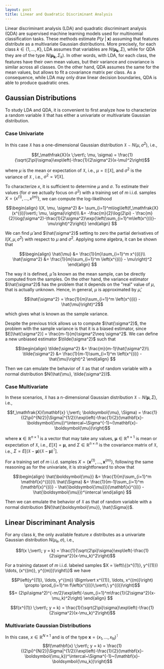 ```yaml
---
layout: post
title: Linear and Quadratic Discriminant Analysis 
---
```


Linear discriminant analysis (LDA) and quadratic discriminant analysis (QDA) are supervised machine learning models used for multinomial classification tasks. These methods estimate $P(y \;\vert\; \mathbf{x})$ assuming that features distribute as a multivariate Gaussian distributions. More precisely, for each class $k \in \{1, \ldots, K\}$, LDA assumes that variables are $N(\boldsymbol{\mu_k}, \Sigma)$, while for QDA they are of the type  $N(\boldsymbol{\mu_k}, \Sigma_k)$. In other words, with LDA, for each class, the features have their own mean values, but their variance and covariance is similar across all classes. On the other hand, QDA  assumes the same for the mean values, but allows to fit a covariance matrix per class. As a consequence, while LDA may only draw linear decision boundaries, QDA is able to produce quadratic ones.

## Gaussian Distributions

To study LDA and QDA, it is convenient to first analyze how to characterize a random variable $\mathfrak{X}$ that has either a univariate or multivariate Gaussian distribution.

###  Case Univariate

In this case $\mathfrak{X}$ has a one-dimensional Gaussian distribution $\mathfrak{X} \sim N(\mu, \sigma^2)$, i.e.,

$$f_\mathfrak{X}(x \;\vert\; \mu, \sigma) = \frac{1}{\sqrt{2\pi}\sigma}\exp\left(-\frac{1}{2\sigma^2}(x-\mu)^2\right)$$

where $\mu$ is the mean or expectation of $\mathfrak{X}$, i.e., $\mu = \mathbb{E}[\mathfrak{X}]$, and $\sigma^2$ is the variance of $\mathfrak{X}$ , i.e., $\sigma^2 =V[\mathfrak{X}]$.

To characterize $x$, it is sufficient to determine $\mu$ and $\sigma$. To estimate their values (for $\sigma$ we actually focus on $\sigma^2$) with a training set of $m$ i.i.d. samples $X = \left\{x^{(1)},  \ldots, x^{(m)} \right\}$,  we can compute the log-likelihood 

$$\begin{align}
l(X, \mu, \sigma^2) &= \sum_{i=1}^m\log\left(f_\mathfrak{X} (x^{(i)}\vert\; \mu, \sigma)\right)\\
&= -\frac{m}{2}\log(2\pi) - \frac{m}{2}\log(\sigma^2)-\frac{1}{2\sigma^2}\exp{\left(\sum_{i=1}^m\left(x^{(i)}-\mu\right)^2\right)}
\end{align}
$$

We can find $\hat{\mu}$ and $\hat{\sigma^2}$ setting to zero the partial derivatives of $l(X, \mu, \sigma^2)$  with respect to $\mu$ and $\sigma^2$. Applying some algebra, it can be shown that

$$\begin{align}
\hat{\mu} &= \frac{1}{m}\sum_{i=1}^m x^{(i)}\\
\hat{\sigma^2} &= \frac{1}{m}\sum_{i=1}^m \left(x^{(i)} - \mu\right)^2
\end{align}
$$

The way it is defined, $\hat{\mu}$ is known as the mean sample, can be directly computed from the samples. On the other hand, the variance estimator $\hat{\sigma^2}$ has the problem that it depends on the "real" value of $\mu$, that is actually unknown. Hence, in general, $\mu$ is approximated by $\hat{\mu}$, 

$$\hat{\sigma^2} = \frac{1}{m}\sum_{i=1}^m \left(x^{(i)} - \hat{\mu}\right)^2$$

which gives what is known as the sample variance.

Despite the previous trick allows us to compute $\hat{\sigma^2}$, the problem with the sample variance is that it is a biased estimator, since $E[\hat{\sigma^2}] = \frac{m-1}{m}\sigma^2\neq \sigma^2$. We can define a new unbiased estimator $\tilde{\sigma^2}$ such that

$$\begin{align}
\tilde{\sigma^2} &= \frac{m}{m-1}\hat{\sigma^2}\\
\tilde{\sigma^2} &= \frac{1}{m-1}\sum_{i=1}^m \left(x^{(i)} - \hat{\mu}\right)^2
\end{align}
$$

Then we can emulate the behavior of $\mathfrak{X}$ as that of random variable with a normal distribution $N(\hat{\mu}, \tilde{\sigma^2})$.

###  Case Multivariate

In these scenarios,  $\mathfrak{X}$ has a n-dimensional Gaussian distribution $\mathfrak{X} \sim N(\boldsymbol{\mu}, \Sigma)$, i.e.,

$$f_\mathfrak{X}(\mathbf{x} \;\vert\; \boldsymbol{\mu}, \Sigma) = \frac{1}{(2\pi)^{N/2}|\Sigma|^{1/2}}\exp\left(-\frac{1}{2}(\mathbf{x}-\boldsymbol{\mu})^\intercal~\Sigma^{-1}~(\mathbf{x}-\boldsymbol{\mu})\right)$$

where $\mathbf{x} \in \mathbb{R}^{n\times1}$ is a vector that may take any values, $\boldsymbol{\mu} \in \mathbb{R}^{n\times1}$ is mean or expectation of $\mathfrak{X}$, i.e., $E[\mathfrak{X}]=\boldsymbol{\mu}$, and $\Sigma \in \mathbb{R}^{n \times n}$ is the covariance matrix of $\mathfrak{X}$, i.e., $\Sigma = E[(\mathfrak{X}-\boldsymbol{\mu})(\mathfrak{X}-\boldsymbol{\mu})^\intercal]$.

For a training set of $m$ i.i.d. samples $X = \left\{\mathbf{x}^{(1)},  \ldots, \mathbf{x}^{(m)} \right\}$,  following the same reasoning as for the univariate, it is straightforward to show that

$$\begin{align}
\hat{\boldsymbol{\mu}} &= \frac{1}{m}\sum_{i=1}^m \mathbf{x}^{(i)}\\
\hat{\Sigma} &= \frac{1}{m-1}\sum_{i=1}^m (\mathbf{x}^{(i)} - \hat{\boldsymbol{\mu}})(\mathbf{x}^{(i)} - \hat{\boldsymbol{\mu}})^\intercal
\end{align}
$$

Then we can emulate the behavior of $\mathfrak{X}$ as that of random variable with a normal distribution $N(\hat{\boldsymbol{\mu}}, \hat{\Sigma})$.

## Linear Discriminant Analysis


For any class $k$, the only available feature $x$ distributes as a univariate Gaussian distribution $N(\mu_k, \sigma)$, i.e.,

$$f(x \;\vert\; y = k) = \frac{1}{\sqrt{2\pi}\sigma}\exp\left(-\frac{1}{2\sigma^2}(x-\mu_k)^2\right)$$

For a training dataset of $m$ i.i.d. labeled samples $X = \left\\{(x^{(1)}, y^{(1)}) \ldots, (x^{(m)}, y^{(m)})\right\\}$ we have

$$P\left(y^{(1)}, \ldots, y^{(m)} \Bigm\vert x^{(1)}, \ldots, x^{(m)}\right) \propto \prod_{i=1}^m f\left(x^{(i)}\;\vert\;\ y^{(i)}\right)$$
$$= (2\pi\sigma^2)^{-m/2}\exp\left(-\sum_{i=1}^m\frac{1}{2\sigma^2}(x-\mu_k)^2\right)
\end{align}
$$

$$f(x^{(1)} \;\vert\; y = k) = \frac{1}{\sqrt{2\pi}\sigma}\exp\left(-\frac{1}{2\sigma^2}(x-\mu_k)^2\right)$$

### Multivariate Gaussian Distributions

In this case,  $x\in \mathbb{R}^{N\times1}$ and is of the type $\mathbf{x} = (x_1, \ldots, x_N)^\intercal$
$$f(\mathbf{x} \;\vert\; y = k) = \frac{1}{(2\pi)^{N/2}|\Sigma|^{1/2}}\exp\left(-\frac{1}{2}(\mathbf{x}-\boldsymbol{\mu_k})^\intercal~\Sigma^{-1}~(\mathbf{x}-\boldsymbol{\mu_k})\right)$$
